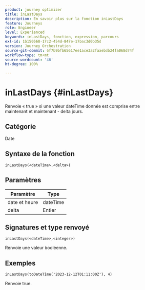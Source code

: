 ```yaml
---
product: journey optimizer
title: inLastDays
description: En savoir plus sur la fonction inLastDays
feature: Journeys
role: Engineer
level: Experienced
keywords: inLastDays, fonction, expression, parcours
exl-id: 1b150568-17c2-454d-847e-17bac3d0b35d
version: Journey Orchestration
source-git-commit: 6f7b9bfb65617ee1ace3a2faaebdb24fa068d74f
workflow-type: tm+mt
source-wordcount: '46'
ht-degree: 100%

---
```


# inLastDays {#inLastDays}

Renvoie « true » si une valeur dateTime donnée est comprise entre maintenant et maintenant - delta jours.

## Catégorie

Date

## Syntaxe de la fonction

`inLastDays(<dateTime>,<delta>)`

## Paramètres

| Paramètre | Type |
|-----------|------------------|
| date et heure | dateTime |
| delta | Entier |

## Signatures et type renvoyé

`inLastDays(<dateTime>,<integer>)`

Renvoie une valeur booléenne.

## Exemples

`inLastDays(toDateTime('2023-12-12T01:11:00Z'), 4)`

Renvoie true.
